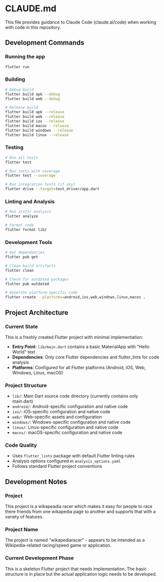 # CLAUDE.md

This file provides guidance to Claude Code (claude.ai/code) when working with code in this repository.

## Development Commands

### Running the app
```bash
flutter run
```

### Building
```bash
# Debug build
flutter build apk --debug
flutter build web --debug

# Release build
flutter build apk --release
flutter build web --release
flutter build ios --release
flutter build macos --release
flutter build windows --release
flutter build linux --release
```

### Testing
```bash
# Run all tests
flutter test

# Run tests with coverage
flutter test --coverage

# Run integration tests (if any)
flutter drive --target=test_driver/app.dart
```

### Linting and Analysis
```bash
# Run static analysis
flutter analyze

# Format code
flutter format lib/
```

### Development Tools
```bash
# Get dependencies
flutter pub get

# Clean build artifacts
flutter clean

# Check for outdated packages
flutter pub outdated

# Generate platform-specific code
flutter create --platforms=android,ios,web,windows,linux,macos .
```

## Project Architecture

### Current State
This is a freshly created Flutter project with minimal implementation:
- **Entry Point**: `lib/main.dart` contains a basic MaterialApp with "Hello World" text
- **Dependencies**: Only core Flutter dependencies and flutter_lints for code analysis
- **Platforms**: Configured for all Flutter platforms (Android, iOS, Web, Windows, Linux, macOS)

### Project Structure
- `lib/`: Main Dart source code directory (currently contains only main.dart)
- `android/`: Android-specific configuration and native code
- `ios/`: iOS-specific configuration and native code
- `web/`: Web-specific assets and configuration
- `windows/`: Windows-specific configuration and native code
- `linux/`: Linux-specific configuration and native code  
- `macos/`: macOS-specific configuration and native code

### Code Quality
- Uses `flutter_lints` package with default Flutter linting rules
- Analysis options configured in `analysis_options.yaml`
- Follows standard Flutter project conventions

## Development Notes

### Project
This project is a wikapeadia racer which makes it easy for people to race there friends from one wikapedia page to another and supports that with a variety of features.

### Project Name
The project is named "wikapediaracer" - appears to be intended as a Wikipedia-related racing/speed game or application.

### Current Development Phase
This is a skeleton Flutter project that needs implementation. The basic structure is in place but the actual application logic needs to be developed.